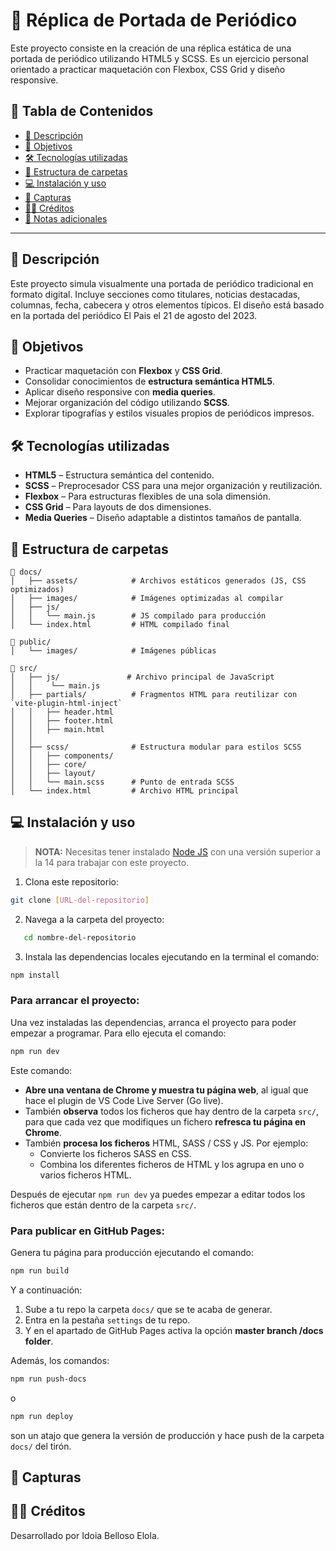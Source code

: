 # 📰 Réplica de Portada de Periódico

Este proyecto consiste en la creación de una réplica estática de una portada de periódico utilizando HTML5 y SCSS. Es un ejercicio personal orientado a practicar maquetación con Flexbox, CSS Grid y diseño responsive.

## 📑 Tabla de Contenidos

- [📄 Descripción](#descripción)
- [🎯 Objetivos](#objetivos)
- [🛠️ Tecnologías utilizadas](#tecnologías-utilizadas)
- [📂 Estructura de carpetas](#estructura-de-carpetas)
- [💻 Instalación y uso](#instalación-y-uso)
- [📸 Capturas](#capturas)
- [🧑‍💻 Créditos](#créditos)
- [📝 Notas adicionales](#notas-adicionales)

---

## 📄 Descripción

Este proyecto simula visualmente una portada de periódico tradicional en formato digital. Incluye secciones como titulares, noticias destacadas, columnas, fecha, cabecera y otros elementos típicos. El diseño está basado en la portada del periódico El Pais el 21 de agosto del 2023.

## 🎯 Objetivos

- Practicar maquetación con **Flexbox** y **CSS Grid**.
- Consolidar conocimientos de **estructura semántica HTML5**.
- Aplicar diseño responsive con **media queries**.
- Mejorar organización del código utilizando **SCSS**.
- Explorar tipografías y estilos visuales propios de periódicos impresos.

## 🛠️ Tecnologías utilizadas

- **HTML5** – Estructura semántica del contenido.
- **SCSS** – Preprocesador CSS para una mejor organización y reutilización.
- **Flexbox** – Para estructuras flexibles de una sola dimensión.
- **CSS Grid** – Para layouts de dos dimensiones.
- **Media Queries** – Diseño adaptable a distintos tamaños de pantalla.

## 📂 Estructura de carpetas
```
📁 docs/
│   ├── assets/            # Archivos estáticos generados (JS, CSS optimizados)
│   ├── images/            # Imágenes optimizadas al compilar
│   ├── js/
│   │   └── main.js        # JS compilado para producción
│   └── index.html         # HTML compilado final

📁 public/
│   └── images/            # Imágenes públicas

📁 src/
│   ├── js/               # Archivo principal de JavaScript
│   │    └── main.js
│   ├── partials/          # Fragmentos HTML para reutilizar con `vite-plugin-html-inject`
│   │   ├── header.html
│   │   ├── footer.html
│   │   ├── main.html
│   │
│   ├── scss/              # Estructura modular para estilos SCSS
│   │   ├── components/
│   │   ├── core/
│   │   ├── layout/
│   │   └── main.scss      # Punto de entrada SCSS
│   └── index.html         # Archivo HTML principal
```


## 💻 Instalación y uso

> **NOTA:** Necesitas tener instalado [Node JS](https://nodejs.org/) con una versión superior a la 14 para trabajar con este proyecto.

1. Clona este repositorio:

```bash
git clone [URL-del-repositorio]
```
2. Navega a la carpeta del proyecto:

```bash
   cd nombre-del-repositorio
```

3. Instala las dependencias locales ejecutando en la terminal el comando:

```bash
npm install
```

### Para arrancar el proyecto:

Una vez instaladas las dependencias, arranca el proyecto para poder empezar a programar. Para ello ejecuta el comando:

```bash
npm run dev
```

Este comando:

- **Abre una ventana de Chrome y muestra tu página web**, al igual que hace el plugin de VS Code Live Server (Go live).
- También **observa** todos los ficheros que hay dentro de la carpeta `src/`, para que cada vez que modifiques un fichero **refresca tu página en Chrome**.
- También **procesa los ficheros** HTML, SASS / CSS y JS. Por ejemplo:
   - Convierte los ficheros SASS en CSS.
   - Combina los diferentes ficheros de HTML y los agrupa en uno o varios ficheros HTML.

Después de ejecutar `npm run dev` ya puedes empezar a editar todos los ficheros que están dentro de la carpeta `src/`.

### Para publicar en GitHub Pages:

Genera tu página para producción ejecutando el comando:

```bash
npm run build
```

Y a continuación:

1. Sube a tu repo la carpeta `docs/` que se te acaba de generar.
1. Entra en la pestaña `settings` de tu repo.
1. Y en el apartado de GitHub Pages activa la opción **master branch /docs folder**.

Además, los comandos:

```bash
npm run push-docs
```
o

```bash
npm run deploy
```

son un atajo que genera la versión de producción y hace push de la carpeta `docs/` del tirón.

## 📸 Capturas


## 🧑‍💻 Créditos

Desarrollado por Idoia Belloso Elola.
